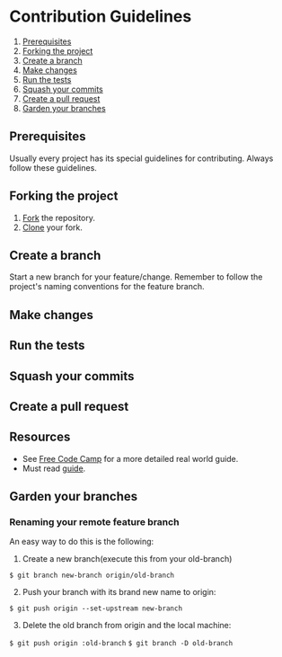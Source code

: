 # Contribution Guidelines

1. [Prerequisites](#prerequisites)
2. [Forking the project](#forking-the-project)
3. [Create a branch](#create-a-branch)
4. [Make changes](#make-changes)
5. [Run the tests](#run-the-tests)
6. [Squash your commits](#squash-your-commits)
7. [Create a pull request](#create-a-pull-request)
8. [Garden your branches](#garden-your-branches)

## Prerequisites

Usually every project has its special guidelines for contributing. Always follow these guidelines.

## Forking the project

1. [Fork](https://help.github.com/articles/fork-a-repo/) the repository.
2. [Clone](https://help.github.com/articles/cloning-a-repository/) your fork.

## Create a branch

Start a new branch for your feature/change. Remember to follow the project's naming conventions for the feature branch.

## Make changes

## Run the tests

## Squash your commits

## Create a pull request


## Resources

- See [Free Code Camp](https://github.com/FreeCodeCamp) for a more detailed real world guide.
- Must read [guide](https://github.com/FreeCodeCamp/how-to-contribute-to-open-source).

## Garden your branches

### Renaming your remote feature branch

An easy way to do this is the following:

1) Create a new branch(execute this from your old-branch)

`$ git branch new-branch origin/old-branch`

2) Push your branch with its brand new name to origin:

`$ git push origin --set-upstream new-branch`

3) Delete the old branch from origin and the local machine:

`$ git push origin :old-branch`
`$ git branch -D old-branch`
